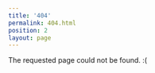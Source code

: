 ```yaml
---
title: '404'
permalink: 404.html
position: 2
layout: page
---
```


The requested page could not be found. :(
